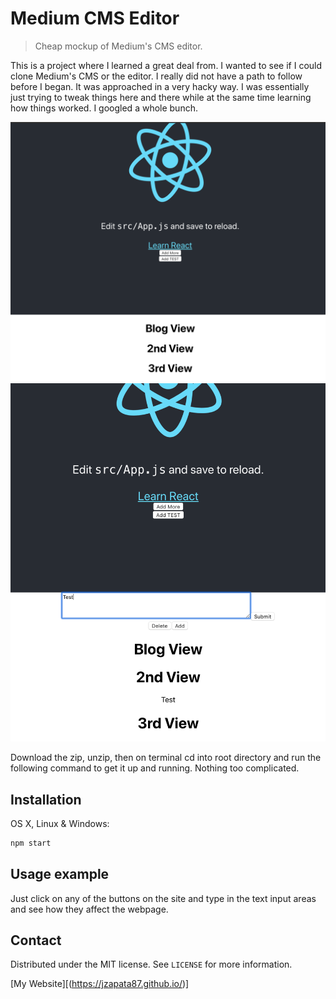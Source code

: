 # Medium CMS Editor
> Cheap mockup of Medium's CMS editor.

<!-- [![NPM Version][npm-image]][npm-url]
[![Build Status][travis-image]][travis-url]
[![Downloads Stats][npm-downloads]][npm-url] -->

This is a project where I learned a great deal from.  I wanted to see if I could clone Medium's CMS or the editor.  I really did not have a path to follow before I began.  It was approached in a very hacky way.  I was
essentially just trying to tweak things here and there while at the same time learning how things worked. I googled a whole bunch.  

![](image1.png)
![](image2.png)

Download the zip, unzip, then on terminal cd into root directory and run the following command to get it up and running.  Nothing too complicated.

## Installation

OS X, Linux & Windows:

```sh
npm start
```


## Usage example

Just click on any of the buttons on the site and type in the text input areas and see how they affect
the webpage.   


## Contact

Distributed under the MIT license. See ``LICENSE`` for more information.

[My Website][(https://jzapata87.github.io/)]


<!-- Markdown link & img dfn's -->
[npm-image]: https://img.shields.io/npm/v/datadog-metrics.svg?style=flat-square
[npm-test]: <img src="https://edent.github.io/SuperTinyIcons/images/svg/medium.svg" width="125" title="Medium" />
[npm-url]: https://npmjs.org/package/datadog-metrics
[npm-downloads]: https://img.shields.io/npm/dm/datadog-metrics.svg?style=flat-square
[travis-image]: https://img.shields.io/travis/dbader/node-datadog-metrics/master.svg?style=flat-square
[travis-url]: https://travis-ci.org/dbader/node-datadog-metrics
[wiki]: https://github.com/yourname/yourproject/wiki
